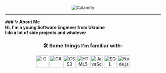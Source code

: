 <p>
<div align="center">
  <img src="Calamity.svg" alt="Calamity">
</div>
<hr>
</p>

<p>
<b>### ✨ About Me</b>
  <br>
  <b>Hi, I'm a young Software Engineer from Ukraine</b>
  <br>
  <b>I do a lot of side projects and whatever</b>
</p>

<div align="center">
  <h3>🛠️ Some things I'm familiar with-</h3>
  <img src="Images/c-original.svg" alt="C" width="40" height="40">
  <img src="Images/csharp-original.svg" alt="C#" width="40" height="40">
  <img src="Images/css3-original-wordmark.svg" alt="CSS3" width="40" height="40">
  <img src="Images/html5-original-wordmark.svg" alt="HTML5" width="40" height="40">
  <img src="Images/javascript-original.svg" alt="JavaScript" width="40" height="40">
  <img src="Images/microsoft-sql-server-logo.svg" alt="SQL Server" width="40" height="40">
  <img src="Images/nodejs-original-wordmark.svg" alt="Node.js" width="40" height="40">
</div>


